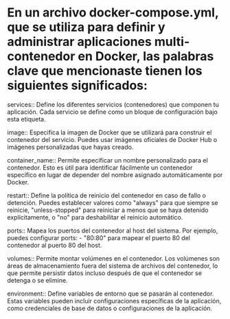 # En un archivo docker-compose.yml, que se utiliza para definir y administrar aplicaciones multi-contenedor en Docker, las palabras clave que mencionaste tienen los siguientes significados:

services:: Define los diferentes servicios (contenedores) que componen tu aplicación. Cada servicio se define como un bloque de configuración bajo esta etiqueta.

image:: Especifica la imagen de Docker que se utilizará para construir el contenedor del servicio. Puedes usar imágenes oficiales de Docker Hub o imágenes personalizadas que hayas creado.

container_name:: Permite especificar un nombre personalizado para el contenedor. Esto es útil para identificar fácilmente un contenedor específico en lugar de depender del nombre asignado automáticamente por Docker.

restart:: Define la política de reinicio del contenedor en caso de fallo o detención. Puedes establecer valores como "always" para que siempre se reinicie, "unless-stopped" para reiniciar a menos que se haya detenido explícitamente, o "no" para deshabilitar el reinicio automático.

ports:: Mapea los puertos del contenedor al host del sistema. Por ejemplo, puedes configurar ports: - "80:80" para mapear el puerto 80 del contenedor al puerto 80 del host.

volumes:: Permite montar volúmenes en el contenedor. Los volúmenes son áreas de almacenamiento fuera del sistema de archivos del contenedor, lo que permite persistir datos incluso después de que el contenedor se detenga o se elimine.

environment:: Define variables de entorno que se pasarán al contenedor. Estas variables pueden incluir configuraciones específicas de la aplicación, como credenciales de base de datos o configuraciones de la aplicación.
